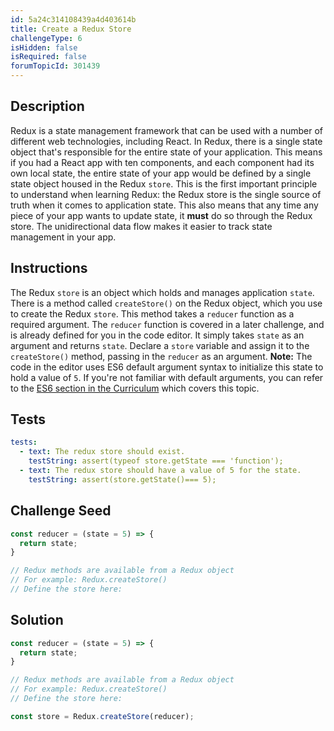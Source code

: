 ```yaml
---
id: 5a24c314108439a4d403614b
title: Create a Redux Store
challengeType: 6
isHidden: false
isRequired: false
forumTopicId: 301439
---
```


## Description
<section id='description'>
Redux is a state management framework that can be used with a number of different web technologies, including React.
In Redux, there is a single state object that's responsible for the entire state of your application. This means if you had a React app with ten components, and each component had its own local state, the entire state of your app would be defined by a single state object housed in the Redux <code>store</code>. This is the first important principle to understand when learning Redux: the Redux store is the single source of truth when it comes to application state.
This also means that any time any piece of your app wants to update state, it <strong>must</strong> do so through the Redux store. The unidirectional data flow makes it easier to track state management in your app.
</section>

## Instructions
<section id='instructions'>
The Redux <code>store</code> is an object which holds and manages application <code>state</code>. There is a method called <code>createStore()</code> on the Redux object, which you use to create the Redux <code>store</code>. This method takes a <code>reducer</code> function as a required argument. The <code>reducer</code> function is covered in a later challenge, and is already defined for you in the code editor. It simply takes <code>state</code> as an argument and returns <code>state</code>.
Declare a <code>store</code> variable and assign it to the <code>createStore()</code> method, passing in the <code>reducer</code> as an argument.
<strong>Note:</strong>&nbsp;The code in the editor uses ES6 default argument syntax to initialize this state to hold a value of <code>5</code>. If you're not familiar with default arguments, you can refer to the <a target="_blank" href="https://learn.freecodecamp.org/javascript-algorithms-and-data-structures/es6/set-default-parameters-for-your-functions">ES6 section in the Curriculum</a> which covers this topic.
</section>

## Tests
<section id='tests'>

```yml
tests:
  - text: The redux store should exist.
    testString: assert(typeof store.getState === 'function');
  - text: The redux store should have a value of 5 for the state.
    testString: assert(store.getState()=== 5);

```

</section>

## Challenge Seed
<section id='challengeSeed'>

<div id='js-seed'>

```js
const reducer = (state = 5) => {
  return state;
}

// Redux methods are available from a Redux object
// For example: Redux.createStore()
// Define the store here:


```

</div>



</section>

## Solution
<section id='solution'>


```js
const reducer = (state = 5) => {
  return state;
}

// Redux methods are available from a Redux object
// For example: Redux.createStore()
// Define the store here:

const store = Redux.createStore(reducer);
```

</section>
